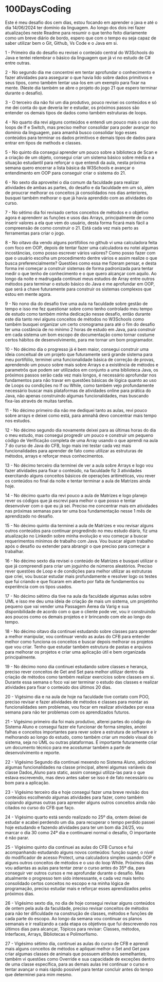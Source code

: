 # 100DaysCoding
Este é meu desafio dos cem dias, estou focando em aprender o java e até o dia 14/06/2024 ter domínio da linguagem.
Ao longo dos dois irei fazer atualizações neste Readme para resumir o que tenho feito diariamente como um breve diário de bordo, espero que com o tempo eu seja capaz de saber utilizar bem o Git, Github, Vs Code e o Java em si.

1 - Primeiro dia do desafio eu revisei o conteúdo central do W3Schools do Java e tentei relembrar o básico da linguagem que já vi no estudo de C# entre outras.

2 - No segundo dia me concentrei em tentar aprofundar o conhecimento e fazer atividades para assegurar o que havia lido sobre dados primitivos e seus tipos, como também tentar usa-los em um exemplo para fixar na mente. (Neste dia também se abre o projeto do jogo 21 que espero terminar durante o desafio).

3 - O terceiro dia não foi um dia produtivo, pouco revisei os conteúdos e só me dei conta do que deveria ler e estudar, os próximos passos são entender os demais tipos de dados como também estruturas de loops.

4 - No quarto dia revi alguns conteúdos e entendi um pouco mais o uso dos loops de If e Switch, mas preciso melhor consolidar para poder avançar no domínio da linguagem, para amanhã busco consolidar logo esses conteúdos para terminar os dados primitivos e demais tipos de dados para entrar em tipos de methods e classes.

5 - No quinto dia consegui aprender um pouco sobre a biblioteca de Scan e a criação de um objeto, consegui criar um sistema básico sobre média e a situação estudantil para reforçar o que entendi da aula, nesta próxima semana quero encerrar a lista básica da W3Schools e avançar o entendimento em OOP para conseguir criar o sistema do 21.

6 - No sexto dia aproveitei o dia comum da faculdade para realizar atividades de ambas as partes, do desafio e da faculdade em um só, além de proucrar melhorar os conceitos já consolidados nos dias anteriores, busquei também melhorar o que já havia aprendido com as atividades do curso.

7 - No sétimo dia foi revisado certos conceitos de métodos e o objetivo agora é aprendenr as funções e usos das Arrays, principalmente de como inserir valores a ela que vem do usuário, desta forma ficará mais fácil a compreensão de como construir o 21. Está cada vez mais perto as ferramentas para criar o jogo.

8 - No oitavo dia vendo alguns portifólios no github vi uma calculadora feita com foco em OOP, depois de tentar fazer uma calculadora eu notei algumas incostâncias, como posso escrever vários valores? Como posso fazer com que o usuário escolha um procedimento dentre vários e assim realize o que busca preferencialmente? Questões como essa me fizeram pensar, e desta forma irei começar a construir sistemas de forma padronizada para tentar medir o que tenho de conhecimento e o que quero alcançar com aquilo. Ao longo da noite e madrugada continuei meus estudos de Array entre outros métodos para terminar o estudo básico do Java e me aprofundar em OOP, que será a chave futuramente para construir os sistemas complexos que estou em mente agora.

9 - No nono dia do desafio tive uma aula na faculdade sobre gestão de tempo e isso me fez questionar sobre como tenho controlado meu tempo de estudo como também minha dedicação nesse desafio, então durante este dia tanto revi alguns conceitos de métodos no W3Schools como também busquei organizar um certo cronograma para até o fim do desafio ter uma costância de no mínimo 2 horas de estudo em Java, para construir em cada sistema um bom escopo de documentação como tornar costume certos hábitos de desenvolvimento, para me tornar um bom programador.

10 - No décimo dia o progresso já é bem maior, consegui construir uma ideia conceitual de um projeto que futuramente será grande sistema para meu portifólio, terminei uma funcionalidade básica de correção de provas, aprendendo um pouco sobre mais sobre Arrays e a existência de métodos e parametrôs que podem ser utilizados em conjunto a uma biblioteca Java, os próximos passos serão cada vez mais longos, é necessário aprofundar nos fundamentos para não travar em questões básicas de lógica quanto ao uso de Loops ou condições no If ou While, como também vejo profundamente necessário buscar mais plataformas de atividades online para prática do Java, não apenas construindo algumas funcionalidades, mas buscando fixa-las através de muitas tarefas.

11 - No décimo primeiro dia não me dediquei tanto as aulas, revi pouco sobre arrays e deixei como está, para amnahã devo concentrar mais tempo nos estudos.

12 - No décimo segundo dia novamente deixei para as últimas horas do dia o meu estudo, mas consegui progredir um pouco e construir um pequeno código de Verificação completa de uma Array usando o que aprendi na aula 7 do curso de Java do CFB, logo mais irei testar cada vez mais funcionalidades para aprender de fato como utilizar as estruturas de métodos, arrays e reforçar meus conhecimentos.

13 - No décimo terceiro dia terminei de ver a aula sobre Arrays e logo vou fazer atividades para fixar o conteúdo, na faculdade fiz 3 atividades exercitando alguns conceitos básicos de operações aritiméticas, vou rever os conteúdos no final da noite e tentar terminar a aula de Matrizes ainda hoje.

14 - No décimo quarto dia revi pouco a aula de Matrizes e logo planejo rever os códigos que já escrevi para melhor o que posso e tentar desenvolver com o que eu já sei. Preciso me concentrar mais em atividades nas próximas semanas para ter uma boa fundamentação nesse 1 mês de aprendizado no desafio.

15 - No décimo quinto dia terminei a aula de Matrizes e vou revisar alguns outros conteúdos para continuar progredindo no meu estudo diário, fiz uma atualização no Linkedin sobre minha evolução e vou começar a buscar requerimentos mínimos de trabalho com Java. Vou buscar algum trabalho após o desafio ou extender para abrangir o que preciso para começar a trabalhar.

16 - No décimo sexto dia revisei o conteúdo de Matrizes e busquei utilizar o que já compreendi para criar um joguinho de números aleatórios. Preciso rever questões de Loop e de condições para melhor utilizar as estruturas que criei, vou buscar estudar mais profundamente e resolver logo os testes que fui criando e que ficaram em aberto por falta de fundamentos ou experiência com os tipos usados.

17 - No décimo sétimo dia tive na aula da faculdade algumas aulas sobre UML e isso me deu uma ideia de criação de mais um sistema, um projetinho pequeno que vai vender uma Passagem Áerea da Varig e sua disponibilidade de acordo com o que o cliente pode ver, vou ir construindo aos poucos como os demais projetos e ir brincando com ele ao longo do tempo.

18 - No décimo oitavo dia continuei estudando sobre classes para aprender a melhor manipular, vou continuar vendo as aulas do CFB para entender melhor como funciona os conceitos e buscar depois melhorar os projetos que vou criar. Tenho que estudar também estrutura de pastas e arquivos para melhorar os projetos e criar uma aplicação útil e bem organizada principalmente.

19 - No décimo nono dia continuei estudando sobre classes e herança, preciso rever conceitos de Get and Set para melhor utilizar dentro da criação de métodos como também realizar exercícios sobre classes em si. Durante essa semana o foco vai ser terminar o estudo das classes e realizar atividades para fixar o conteúdo dos últimos 20 dias.

20 - Vigésimo dia e na aula de hoje na faculdade tive contato com POO, preciso revisar e fazer atividades de métodos e classes para montar as funcionalidades sem problemas, vou focar em realizar atividades por essa semana para não ter problemas com os aprendizados futuros.

21 - Vigésimo primeiro dia foi mais produtivo, alterei partes do código do Sistema Aluno e consegui fazer ele funcionar de forma simples, anotei falhas e conceitos importantes para rever sobre a estrutura de software e ir melhorando ao longo do estudo, como também criar um modelo visual do sistema, seja no UML ou outras plataformas. É importante futuramente criar um documento técnico para me acostumar também a parte de desenvolvimento e reporte.

22 - Vigésimo Segundo dia continuei mexendo no Sistema Aluno, adicionei algumas funcionalidades na classe principal, alterei algumas variáveis da classe Dados_Aluno para static, assim consegui utiliza-las para o que estava escrevendo, mas devo antes saber se isso é de fato necessário ou bom para a aplicação. 

23 - Vigésimo terceiro dia e hoje consegui fazer uma breve revisão dos conteúdos escolhendo algumas atividades para fazer, como também copiando algumas outras para aprender alguns outros conceitos ainda não citados no curso do CFB que faço.

24 - Vigésimo quarto está sendo realizado no 25º dia, ontem deixei de estudar e acabei perdendo um dia. para recuperar o tempo perdido passei hoje estudando e fazendo atividades para ter um bom dia 24/25, vou marcar o dia 30 como 24º dia e continuarei normal o desafio, O importante é não parar.

25 - Vigésimo quinto dia continuei as aulas do CFB Cursos e fui acompanhando estudando alguns novos conteúdos: função super, o nível do modificador de acesso Protect, uma calculadora simples usando OOP e alguns outros conceitos de métodos e o uso do loop While. Próximos dias vou adiantas as aulas para tentar zerar o curso antes do 35º dia, para conseguir ver outros cursos e me aprofundar durante o desafio. Mas atualmente o progresso tem sido interessante, e cada vez mais tenho consolidado certos conceitos no escopo e na minha lógica de programação, preciso estudar mais e reforçar esses aprendizados pelos próximos dias.

26 - Vigésimo sexto dia, no dia de hoje consegui revisar alguns conteúdos de ontem pela aula da faculdade, preciso revisar conceitos de métodos para não ter dificuldade na construção de classes, métodos e funções de cada parte do escopo. Ao longo da semana vou continuar os planos semanais e ir realizando a cada etapa os objetivos que fui descrevendo nos últimos dias para alcançar, Tópicos para revisar: Classes, métodos, Interfaces, Arrays, Bibliotecas e Polimorfismo.

27 - Vigésimo sétimo dia, continuei as aulas do curso de CFB e aprendi mais alguns conceitos de métodos e apliquei melhor o Set and Get para criar algumas classes de animais que possuem atributos semelhantes, também vi questões como Override e sua capacidade de exceções dentro de uma classe específica, para as demais aulas irei continuar o curso e tentar avançar o mais rápido possível para tentar concluir antes do tempo que determinei para mim mesmo.